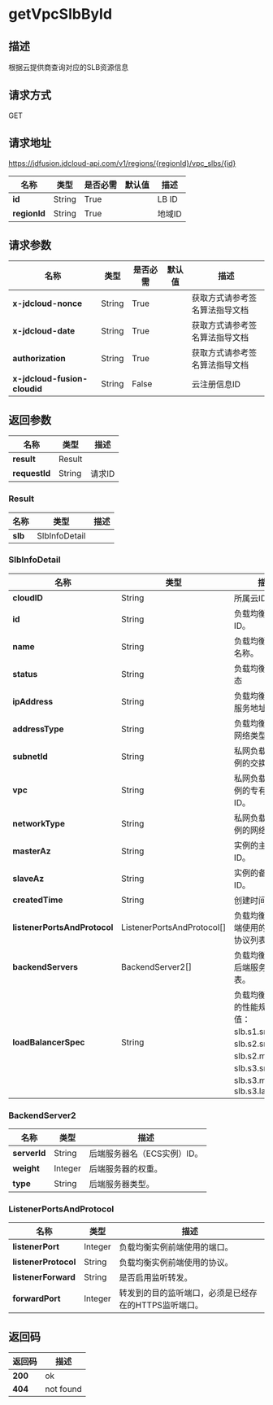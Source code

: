 # getVpcSlbById


## 描述
根据云提供商查询对应的SLB资源信息

## 请求方式
GET

## 请求地址
https://jdfusion.jdcloud-api.com/v1/regions/{regionId}/vpc_slbs/{id}

|名称|类型|是否必需|默认值|描述|
|---|---|---|---|---|
|**id**|String|True| |LB ID|
|**regionId**|String|True| |地域ID|

## 请求参数
|名称|类型|是否必需|默认值|描述|
|---|---|---|---|---|
|**x-jdcloud-nonce**|String|True| |获取方式请参考签名算法指导文档|
|**x-jdcloud-date**|String|True| |获取方式请参考签名算法指导文档|
|**authorization**|String|True| |获取方式请参考签名算法指导文档|
|**x-jdcloud-fusion-cloudid**|String|False| |云注册信息ID|


## 返回参数
|名称|类型|描述|
|---|---|---|
|**result**|Result| |
|**requestId**|String|请求ID|

### Result
|名称|类型|描述|
|---|---|---|
|**slb**|SlbInfoDetail| |
### SlbInfoDetail
|名称|类型|描述|
|---|---|---|
|**cloudID**|String|所属云ID|
|**id**|String|负载均衡实例ID。|
|**name**|String|负载均衡实例的名称。|
|**status**|String|负载均衡实例状态|
|**ipAddress**|String|负载均衡实例的服务地址。|
|**addressType**|String|负载均衡实例的网络类型。|
|**subnetId**|String|私网负载均衡实例的交换机ID。|
|**vpc**|String|私网负载均衡实例的专有网络ID。|
|**networkType**|String|私网负载均衡实例的网络类型|
|**masterAz**|String|实例的主可用区ID。|
|**slaveAz**|String|实例的备可用区ID。|
|**createdTime**|String|创建时间|
|**listenerPortsAndProtocol**|ListenerPortsAndProtocol[]|负载均衡实例前端使用的端口和协议列表。|
|**backendServers**|BackendServer2[]|负载均衡实例的后端服务器列表。|
|**loadBalancerSpec**|String|负载均衡实例的的性能规格。取值：slb.s1.small、slb.s2.small、slb.s2.medium、slb.s3.small、slb.s3.medium、slb.s3.large|
### BackendServer2
|名称|类型|描述|
|---|---|---|
|**serverId**|String|后端服务器名（ECS实例）ID。|
|**weight**|Integer|后端服务器的权重。|
|**type**|String|后端服务器类型。|
### ListenerPortsAndProtocol
|名称|类型|描述|
|---|---|---|
|**listenerPort**|Integer|负载均衡实例前端使用的端口。|
|**listenerProtocol**|String|负载均衡实例前端使用的协议。|
|**listenerForward**|String|是否启用监听转发。|
|**forwardPort**|Integer|转发到的目的监听端口，必须是已经存在的HTTPS监听端口。|

## 返回码
|返回码|描述|
|---|---|
|**200**|ok|
|**404**|not found|
